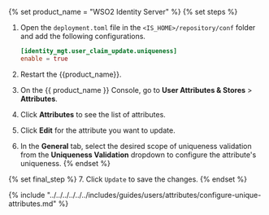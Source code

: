 {% set product_name = "WSO2 Identity Server" %}
{% set steps %}
1.  Open the `deployment.toml` file in the `<IS_HOME>/repository/conf` folder and add the following configurations.

    ``` toml
    [identity_mgt.user_claim_update.uniqueness]
    enable = true
    ```

2.  Restart the {{product_name}}.
3. On the {{ product_name }} Console, go to **User Attributes & Stores** > **Attributes**.
4. Click **Attributes** to see the list of attributes.
5. Click **Edit** for the attribute you want to update.
6. In the **General** tab, select the desired scope of uniqueness validation from the **Uniqueness Validation**
dropdown to configure the attribute's uniqueness.
{% endset %}

{% set final_step %}
7. Click `Update` to save the changes.
{% endset %}

{% include "../../../../../../includes/guides/users/attributes/configure-unique-attributes.md" %}